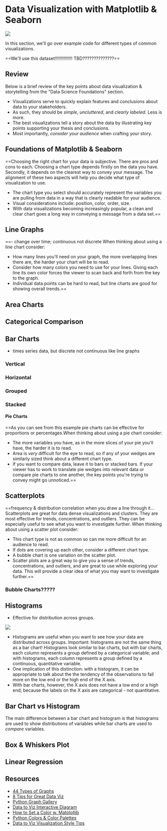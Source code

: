 # Data Visualization with Matplotlib & Seaborn

![](https://s3.amazonaws.com/ga-instruction/assets/python-fundamentals/chart_types.png)

In this section, we'll go over example code for different types of common visualizations.

==We'll use this dataset!!!!!!!!!!!!!! TBD??????????????==

## Review

Below is a brief review of the key points about data visualization & storytelling from the "Data Science Foundations" section.

* Visualizations serve to quickly explain features and conclusions about data to your stakeholders.
* As such, they should be *simple*, *uncluttered*, and *clearly labeled*. Less is more.
* The best visualizations tell a story about the data by illustrating key points supporting your thesis and conclusions.
* Most importantly, *consider your audience* when crafting your story.

## Foundations of Matplotlib & Seaborn 


==Choosing the right chart for your data is subjective. There are pros and cons to each. Choosing a chart type depends firstly on the data you have. Secondly, it depends on the clearest way to convey your message. The alignment of these two aspects will help you decide what type of visualization to use.
- The chart type you select should accurately represent the variables you are pulling from data in a way that is clearly readable for your audience.
- Visual considerations include: position, color, order, size. 
- With data visualizations becoming increasingly popular, a clean and clear chart goes a long way in conveying a message from a data set.==

## Line Graphs
==- change over time; continuous not discrete
When thinking about using a line chart consider:
- How many lines you'll need on your graph, the more overlapping lines there are, the harder your chart will be to read.
- Consider how many colors you need to use for your lines. Giving each line its own color forces the viewer to scan back and forth from the key to the graph.
- Individual data points can be hard to read, but line charts are good for showing overall trends.==

## Area Charts


## Categorical Comparison

## Bar Charts
- times series data, but discrete not continuous like line graphs

### Vertical

### Horizontal

### Grouped

### Stacked

#### Pie Charts

==As you can see from this example pie charts can be effective for proportions or percentages.When thinking about using a pie chart consider:
- The more variables you have, as in the more slices of your pie you'll have, the harder it is to read.
- Area is _very_ difficult for the eye to read, so if any of your wedges are similarly sized think about a different chart type.
- If you want to compare data, leave it to bars or stacked bars. If your viewer has to work to translate pie wedges into relevant data or compare pie charts to one another, the key points you're trying to convey might go unnoticed.==

## Scatterplots
==frequency & distribution
correlation when you draw a line through it...
Scatterplots are great for data dense visualizations and clusters. They are most effective for trends, concentrations, and outliers. They can be especially useful to see what you want to investigate further.
When thinking about using a scatter plot consider:
- This chart type is not as common so can me more difficult for an audience to read.
- If dots are covering up each other, consider a different chart type.
- A bubble chart is one variation on the scatter plot.
- Scatter plots are a great way to give you a sense of trends, concentrations, and outliers, and are great to use while exploring your data. This will provide a clear idea of what you may want to investigate further.==

### Bubble Charts?????

## Histograms

- Effective for distribution across groups.

![](https://s3.amazonaws.com/ga-instruction/assets/python-fundamentals/histogram.png)

- Histograms are useful when you want to see how your data are distributed across groups. Important: histograms are not the same thing as a bar chart! Histograms look similar to bar charts, but with bar charts, each column represents a group defined by a categorical variable; and with histograms, each column represents a group defined by a continuous, quantitative variable.
- One implication of this distinction: with a histogram, it can be appropriate to talk about the the tendency of the observations to fall more on the low end or the high end of the X axis.
- With bar charts, however, the X axis does not have a low end or a high end; because the labels on the X axis are categorical - not quantitative.

## Bar Chart vs Histogram

The main difference between a bar chart and histogram is that histograms are used to show distributions of variables while bar charts are used to _compare_ variables.




## Box & Whiskers Plot




## Linear Regression






## Resources

* [44 Types of Graphs](https://visme.co/blog/types-of-graphs/)
* [8 Tips for Great Data Viz](https://www.gooddata.com/blog/8-ways-turn-good-data-great-visualizations)
* [Python Graph Gallery](https://python-graph-gallery.com/)
* [Data to Viz Interactive Diagram](https://www.data-to-viz.com/#explore)
* [How to Set a Color w. Matplotlib](https://python-graph-gallery.com/196-select-one-color-with-matplotlib/)
* [Python Colors & Color Palettes](https://python-graph-gallery.com/python-colors/)
* [Data to Viz Visualization Style Tips](https://www.data-to-viz.com/caveats.html)
